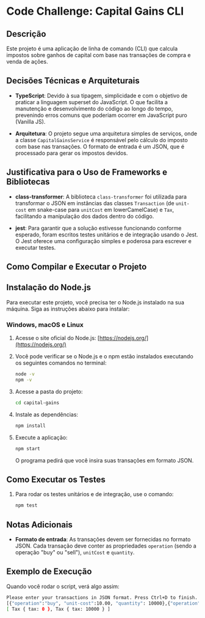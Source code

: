 
# Code Challenge: Capital Gains CLI

## Descrição

Este projeto é uma aplicação de linha de comando (CLI) que calcula impostos sobre ganhos de capital com base nas transações de compra e venda de ações.

## Decisões Técnicas e Arquiteturais

- **TypeScript**:
Devido à sua tipagem, simplicidade e com o objetivo de praticar a linguagem superset do JavaScript.
O que facilita a manutenção e desenvolvimento do código ao longo do tempo, prevenindo erros comuns que poderiam ocorrer em  JavaScript puro (Vanilla JS).

- **Arquitetura**: O projeto segue uma arquitetura simples de serviços, onde a classe `CapitalGainsService` é responsável pelo cálculo do imposto com base nas transações. O formato de entrada é um JSON, que é processado para gerar os impostos devidos.

## Justificativa para o Uso de Frameworks e Bibliotecas


  
- **class-transformer**:
A biblioteca `class-transformer` foi utilizada para transformar o JSON em instâncias das classes `Transaction` (de `unit-cost` em snake-case para `unitCost` em lowerCamelCase) e `Tax`, facilitando a manipulação dos dados dentro do código.

- **jest**:
Para garantir que a solução estivesse funcionando conforme esperado, foram escritos testes unitários e de integração usando o Jest. O Jest oferece uma configuração simples e poderosa para escrever e executar testes.

## Como Compilar e Executar o Projeto

## Instalação do Node.js

Para executar este projeto, você precisa ter o Node.js instalado na sua máquina. Siga as instruções abaixo para instalar:

### **Windows, macOS e Linux**
1. Acesse o site oficial do Node.js: [https://nodejs.org/](https://nodejs.org/)
2. Você pode verificar se o Node.js e o npm estão instalados executando os seguintes comandos no terminal:
   ```sh
   node -v
   npm -v
   ```
1. Acesse a pasta do projeto:
   ```sh
   cd capital-gains
   ```
2. Instale as dependências:
   ```bash
   npm install
   ```
3. Execute a aplicação:
   ```bash
   npm start
   ```

   O programa pedirá que você insira suas transações em formato JSON.

## Como Executar os Testes

1. Para rodar os testes unitários e de integração, use o comando:
   ```bash
   npm test
   ```

## Notas Adicionais

- **Formato de entrada**: As transações devem ser fornecidas no formato JSON. Cada transação deve conter as propriedades `operation` (sendo a operação "buy" ou "sell"), `unitCost` e `quantity`.

## Exemplo de Execução

Quando você rodar o script, verá algo assim:

```sh
Please enter your transactions in JSON format. Press Ctrl+D to finish.
[{"operation":"buy", "unit-cost":10.00, "quantity": 10000},{"operation":"sell", "unit-cost":20.00, "quantity": 5000}]
[ Tax { tax: 0 }, Tax { tax: 10000 } ]
```